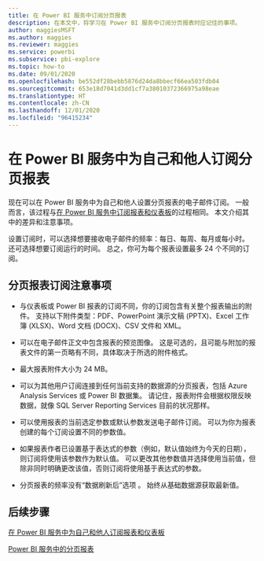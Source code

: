 ```yaml
---
title: 在 Power BI 服务中订阅分页报表
description: 在本文中，将学习在 Power BI 服务中订阅分页报表时应记住的事项。
author: maggiesMSFT
ms.author: maggies
ms.reviewer: maggies
ms.service: powerbi
ms.subservice: pbi-explore
ms.topic: how-to
ms.date: 09/01/2020
ms.openlocfilehash: be552df28bebb5876d24da8bbecf66ea503fdb04
ms.sourcegitcommit: 653e18d7041d3dd1cf7a38010372366975a98eae
ms.translationtype: HT
ms.contentlocale: zh-CN
ms.lasthandoff: 12/01/2020
ms.locfileid: "96415234"
---
```

# <a name="subscribe-yourself-and-others-to-paginated-reports-in-the-power-bi-service"></a>在 Power BI 服务中为自己和他人订阅分页报表 

现在可以在 Power BI 服务中为自己和他人设置分页报表的电子邮件订阅。 一般而言，该过程与[在 Power BI 服务中订阅报表和仪表板](end-user-subscribe.md)的过程相同。 本文介绍其中的差异和注意事项。 

设置订阅时，可以选择想要接收电子邮件的频率：每日、每周、每月或每小时。 还可选择想要订阅运行的时间。 总之，你可为每个报表设置最多 24 个不同的订阅。 

## <a name="considerations-for-paginated-report-subscriptions"></a>分页报表订阅注意事项 

- 与仪表板或 Power BI 报表的订阅不同，你的订阅包含有关整个报表输出的附件。  支持以下附件类型：PDF、PowerPoint 演示文稿 (PPTX)、Excel 工作簿 (XLSX)、Word 文档 (DOCX)、CSV 文件和 XML。

- 可以在电子邮件正文中包含报表的预览图像。  这是可选的，且可能与附加的报表文件的第一页略有不同，具体取决于所选的附件格式。 

- 最大报表附件大小为 24 MB。 

- 可以为其他用户订阅连接到任何当前支持的数据源的分页报表，包括 Azure Analysis Services 或 Power BI 数据集。 请记住，报表附件会根据权限反映数据，就像 SQL Server Reporting Services 目前的状况那样。 

- 可以使用报表的当前选定参数或默认参数发送电子邮件订阅。  可以为你为报表创建的每个订阅设置不同的参数值。 

- 如果报表作者已设置基于表达式的参数（例如，默认值始终为今天的日期），则订阅将使用该参数作为默认值。 可以更改其他参数值并选择使用当前值，但除非同时明确更改该值，否则订阅将使用基于表达式的参数。

- 分页报表的频率没有“数据刷新后”选项  。 始终从基础数据源获取最新值。 

## <a name="next-steps"></a>后续步骤

[在 Power BI 服务中为自己和他人订阅报表和仪表板](../collaborate-share/service-report-subscribe.md)

[Power BI 服务中的分页报表](end-user-paginated-report.md)
